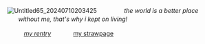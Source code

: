   ![Untitled65_20240710203425](https://djqmjgubtm50s.cloudfront.net/u9vy97%2Fpreview%2F60805687%2Fmain_large.gif?response-content-disposition=inline%3Bfilename%3D%22main_large.gif%22%3B&response-content-type=image%2Fgif&Expires=1726310608&Signature=RilO8oZCRH9lQX3Q~3U2D5MvprnjzzphySyPz1yAO3~2T-LFEuBggf-AuAhHj6TO-ZBR9HEozuc8yk7psGVdDwFcvofoMaUTBuT~XqH2Ez4n3YdhfGw50jIFAWAQqoRDdOnrNrXVKKB92um-DpO3jCqk2TdyftZ-PUpYlI-tWsPJ3mphXsA~zHA98RXCMa4ODh1VxrKUhsMwBHUPSJ8z1HZ9p~NhKSHJxXGCVgbYS~RhvcNaoiPjMS3vTTYmZQZIQP6jc1nTCHtu7R8vD8RofMV3QT-j~5DP~LVvdh0TjhLt~rnnPVLLYJ~jUnyDOy9XSzhyS606Vqz7Rs2CPIYQyA__&Key-Pair-Id=APKAJT5WQLLEOADKLHBQ)
  ㅤ   ㅤ
  ㅤㅤ*the world is a better place ㅤㅤㅤㅤㅤㅤwithout me, that's why i kept on living!*
 
ㅤㅤㅤ[*my rentry*](https://rentry.org/rosesforyourradio)ㅤㅤㅤㅤ[my strawpage](https://neverloveanarcissist.straw.page)
